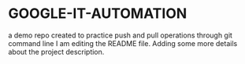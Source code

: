 # GOOGLE-IT-AUTOMATION
a demo repo created to practice push and pull operations through git command line
I am editing the README file. Adding some more details about the project description.
